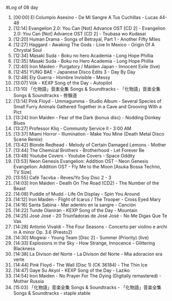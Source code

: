 #Log of 08 day

1. [00:00] El Columpio Asesino - De Mi Sangre A Tus Cuchillas - Lucas 44-48
1. [12:14] Evangelion 2.0: You Can [Not] Advance OST [CD 2] - Evangelion 2.0: You Can [Not] Advance OST [CD 2] - Tsubasa wo Kudasai
1. [12:20] Human Drama - Songs of Betrayal, Part 1 - Another Fifty Miles
1. [12:27] Haggard - Awaking The Gods - Live In Mexico - Origin Of A Chrystal Soul
1. [12:34] Masaki Suda - Boku no hero Academia - Long Hope Phillia
1. [12:35] Masaki Suda - Boku no Hero Academia - Long Hope Phillia
1. [12:40] Iron Maiden - Purgatory / Maiden Japan - Innocent Exile (live)
1. [12:45] YUNG BAE - Japanese Disco Edits 3 - Day By Day
1. [12:48] Ely Guerra - Hombre Invisible - Messy
1. [13:07] Vök - KEXP Song of the Day - Autopilot
1. [13:10] 「化物語」音楽全集 Songs & Soundtracks - 「化物語」音楽全集 Songs & Soundtracks - 修験道
1. [13:14] Pink Floyd - Ummagumma - Studio Album - Several Species of Small Furry Animals Gathered Together in a Cave and Grooving With a Pict
1. [13:24] Iron Maiden - Fear of the Dark (bonus disc) - Nodding Donkey Blues
1. [13:27] Professor Kliq - Community Service II - 3:00 AM
1. [13:37] Miami Horror - Illumination - Make You Mine (Death Metal Disco Scene Remix)
1. [13:42] Blonde Redhead - Melody of Certain Damaged Lemons - Mother
1. [13:44] The Chemical Brothers - Brotherhood - Let Forever Be
1. [13:48] Youtube Covers - Youtube Covers - Space Oddity
1. [13:53] Neon Genesis Evangelion: Addition OST - Neon Genesis Evangelion: Addition OST - Fly Me to the Moon [Asuka Bossa Techno, TV Size]
1. [13:55] Café Tacvba - Reves/Yo Soy Disc 2 - 3
1. [14:03] Iron Maiden - Death On The Road (CD2) - The Number of the Beast
1. [14:08] Puddle of Mudd - Life On Display - Spin You Around
1. [14:12] Iron Maiden - Flight of Icarus / The Trooper - Cross Eyed Mary
1. [14:16] Santa Sabina - Mar adentro en la sangre - Canción
1. [14:22] Tunde Olaniran - KEXP Song of the Day - Mountain
1. [14:25] José José - 20 Triunfadoras de José José - No Me Digas Que Te Vas
1. [14:28] Antonio Vivaldi - The Four Seasons - Concerto per violino e archi in A minor Op. 3.6  (Presto2)
1. [14:30] Mogwai - Young Team [Disc 2] - Summer (Priority) (live)
1. [14:33] Explosions in the Sky - How Strange, Innocence - Glittering Blackness
1. [14:38] La Divison del Norte - La Divison del Norte - Mia adoracion era verte
1. [14:44] Pink Floyd - The Wall (Disc 1) (CK 36184) - The Thin Ice
1. [14:47] Gaye Su Akyol - KEXP Song of the Day - Laziko
1. [14:54] Iron Maiden - No Prayer For The Dying (Digitally remastered) - Mother Russia
1. [15:03] 「化物語」音楽全集 Songs & Soundtracks - 「化物語」音楽全集 Songs & Soundtracks - staple stable
